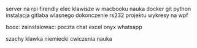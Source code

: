 server na rpi firendly elec
klawisze w macbooku
nauka docker git python
instalacja gitlaba wlasnego
dokonczenie rs232 projektu
wykresy na wpf

boox:
zainstalowac:
poczta
chat
excel
onyx
whatsapp


szachy
klawka
niemiecki
cwiczenia
nauka